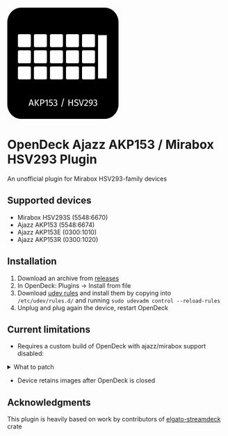 ![Plugin Icon](assets/icon.png)

# OpenDeck Ajazz AKP153 / Mirabox HSV293 Plugin

An unofficial plugin for Mirabox HSV293-family devices

## Supported devices

- Mirabox HSV293S (5548:6670)
- Ajazz AKP153 (5548:6674)
- Ajazz AKP153E (0300:1010)
- Ajazz AKP153R (0300:1020)

## Installation

1. Download an archive from [releases](https://github.com/4ndv/opendeck-akp153/releases)
2. In OpenDeck: Plugins -> Install from file
3. Download [udev rules](./40-opendeck-akp153.rules) and install them by copying into `/etc/udev/rules.d/` and running `sudo udevadm control --reload-rules`
4. Unplug and plug again the device, restart OpenDeck

## Current limitations

- Requires a custom build of OpenDeck with ajazz/mirabox support disabled:

<details>
  <summary>What to patch</summary>

  ```diff
  diff --git a/src-tauri/src/elgato.rs b/src-tauri/src/elgato.rs
  index e11e02e..0c580cb 100644
  --- a/src-tauri/src/elgato.rs
  +++ b/src-tauri/src/elgato.rs
  @@ -119,7 +119,7 @@ pub async fn initialise_devices() {
          // Iterate through detected Elgato devices and attempt to register them.
          match elgato_streamdeck::new_hidapi() {
                  Ok(hid) => {
  -                       for (kind, serial) in elgato_streamdeck::asynchronous::list_devices_async(&hid, false) {
  +                       for (kind, serial) in elgato_streamdeck::asynchronous::list_devices_async(&hid, true) {
                                  match elgato_streamdeck::AsyncStreamDeck::connect(&hid, kind, &serial) {
                                          Ok(device) => {
                                                  tokio::spawn(init(device, serial));
  ```
</details>

- Device retains images after OpenDeck is closed

## Acknowledgments

This plugin is heavily based on work by contributors of [elgato-streamdeck](https://github.com/streamduck-org/elgato-streamdeck) crate
